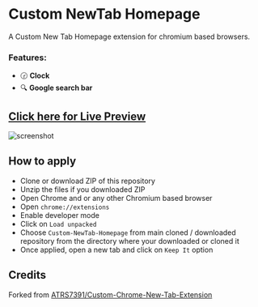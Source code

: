 # Custom NewTab Homepage

A Custom New Tab Homepage extension for chromium based browsers.

### Features:
- 🕝 **Clock**
- 🔍 **Google search bar**

## [Click here for Live Preview](https://yungsamd17.github.io/Custom-Homepage/Custom-NewTab-Homepage/)
![screenshot](https://github.com/yungsamd17/Custom-Homepage/assets/64147848/148ff250-9946-453d-91a2-b6ff1993ac4e)
  
## How to apply
- Clone or download ZIP of this repository
- Unzip the files if you downloaded ZIP
- Open Chrome and or any other Chromium based browser
- Open `chrome://extensions`
- Enable developer mode
- Click on `Load unpacked`
- Choose `Custom-NewTab-Homepage` from main cloned / downloaded repository from the directory where your downloaded or cloned it
- Once applied, open a new tab and click on `Keep It` option

## Credits
Forked from [ATRS7391/Custom-Chrome-New-Tab-Extension](https://github.com/ATRS7391/Custom-Chrome-New-Tab-Extension)